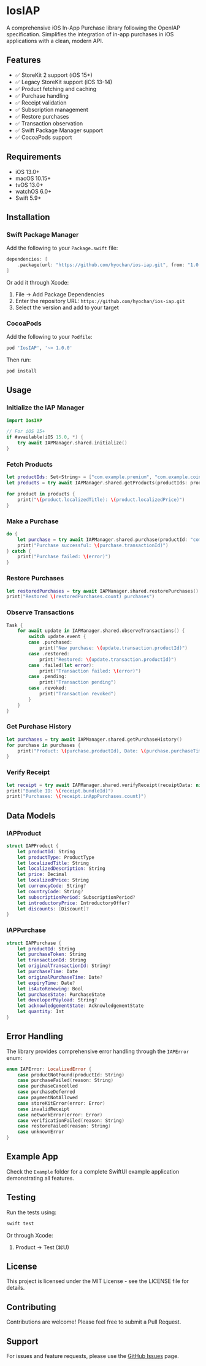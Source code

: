 # IosIAP

A comprehensive iOS In-App Purchase library following the OpenIAP specification. Simplifies the integration of in-app purchases in iOS applications with a clean, modern API.

## Features

- ✅ StoreKit 2 support (iOS 15+)
- ✅ Legacy StoreKit support (iOS 13-14)
- ✅ Product fetching and caching
- ✅ Purchase handling
- ✅ Receipt validation
- ✅ Subscription management
- ✅ Restore purchases
- ✅ Transaction observation
- ✅ Swift Package Manager support
- ✅ CocoaPods support

## Requirements

- iOS 13.0+
- macOS 10.15+
- tvOS 13.0+
- watchOS 6.0+
- Swift 5.9+

## Installation

### Swift Package Manager

Add the following to your `Package.swift` file:

```swift
dependencies: [
    .package(url: "https://github.com/hyochan/ios-iap.git", from: "1.0.0")
]
```

Or add it through Xcode:
1. File → Add Package Dependencies
2. Enter the repository URL: `https://github.com/hyochan/ios-iap.git`
3. Select the version and add to your target

### CocoaPods

Add the following to your `Podfile`:

```ruby
pod 'IosIAP', '~> 1.0.0'
```

Then run:

```bash
pod install
```

## Usage

### Initialize the IAP Manager

```swift
import IosIAP

// For iOS 15+
if #available(iOS 15.0, *) {
    try await IAPManager.shared.initialize()
}
```

### Fetch Products

```swift
let productIds: Set<String> = ["com.example.premium", "com.example.coins"]
let products = try await IAPManager.shared.getProducts(productIds: productIds)

for product in products {
    print("\(product.localizedTitle): \(product.localizedPrice)")
}
```

### Make a Purchase

```swift
do {
    let purchase = try await IAPManager.shared.purchase(productId: "com.example.premium")
    print("Purchase successful: \(purchase.transactionId)")
} catch {
    print("Purchase failed: \(error)")
}
```

### Restore Purchases

```swift
let restoredPurchases = try await IAPManager.shared.restorePurchases()
print("Restored \(restoredPurchases.count) purchases")
```

### Observe Transactions

```swift
Task {
    for await update in IAPManager.shared.observeTransactions() {
        switch update.event {
        case .purchased:
            print("New purchase: \(update.transaction.productId)")
        case .restored:
            print("Restored: \(update.transaction.productId)")
        case .failed(let error):
            print("Transaction failed: \(error)")
        case .pending:
            print("Transaction pending")
        case .revoked:
            print("Transaction revoked")
        }
    }
}
```

### Get Purchase History

```swift
let purchases = try await IAPManager.shared.getPurchaseHistory()
for purchase in purchases {
    print("Product: \(purchase.productId), Date: \(purchase.purchaseTime)")
}
```

### Verify Receipt

```swift
let receipt = try await IAPManager.shared.verifyReceipt(receiptData: nil)
print("Bundle ID: \(receipt.bundleId)")
print("Purchases: \(receipt.inAppPurchases.count)")
```

## Data Models

### IAPProduct

```swift
struct IAPProduct {
    let productId: String
    let productType: ProductType
    let localizedTitle: String
    let localizedDescription: String
    let price: Decimal
    let localizedPrice: String
    let currencyCode: String?
    let countryCode: String?
    let subscriptionPeriod: SubscriptionPeriod?
    let introductoryPrice: IntroductoryOffer?
    let discounts: [Discount]?
}
```

### IAPPurchase

```swift
struct IAPPurchase {
    let productId: String
    let purchaseToken: String
    let transactionId: String
    let originalTransactionId: String?
    let purchaseTime: Date
    let originalPurchaseTime: Date?
    let expiryTime: Date?
    let isAutoRenewing: Bool
    let purchaseState: PurchaseState
    let developerPayload: String?
    let acknowledgementState: AcknowledgementState
    let quantity: Int
}
```

## Error Handling

The library provides comprehensive error handling through the `IAPError` enum:

```swift
enum IAPError: LocalizedError {
    case productNotFound(productId: String)
    case purchaseFailed(reason: String)
    case purchaseCancelled
    case purchaseDeferred
    case paymentNotAllowed
    case storeKitError(error: Error)
    case invalidReceipt
    case networkError(error: Error)
    case verificationFailed(reason: String)
    case restoreFailed(reason: String)
    case unknownError
}
```

## Example App

Check the `Example` folder for a complete SwiftUI example application demonstrating all features.

## Testing

Run the tests using:

```bash
swift test
```

Or through Xcode:
1. Product → Test (⌘U)

## License

This project is licensed under the MIT License - see the LICENSE file for details.

## Contributing

Contributions are welcome! Please feel free to submit a Pull Request.

## Support

For issues and feature requests, please use the [GitHub Issues](https://github.com/hyochan/ios-iap/issues) page.